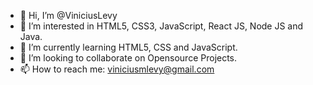 - 👋 Hi, I’m @ViniciusLevy
- 👀 I’m interested in HTML5, CSS3, JavaScript, React JS, Node JS and Java.
- 🌱 I’m currently learning HTML5, CSS and JavaScript.
- 💞️ I’m looking to collaborate on Opensource Projects.
- 📫 How to reach me: viniciusmlevy@gmail.com

<!---
ViniciusLevy/ViniciusLevy is a ✨ special ✨ repository because its `README.md` (this file) appears on your GitHub profile.
You can click the Preview link to take a look at your changes.
--->
